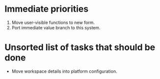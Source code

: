# Immediate priorities

 1. Move user-visible functions to new form.
 2. Port immediate value branch to this system.

# Unsorted list of tasks that should be done

 - Move workspace details into platform configuration.
